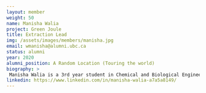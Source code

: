 ```yaml
---
layout: member
weight: 50
name: Manisha Walia
project: Green Joule
title: Extraction Lead
img: /assets/images/members/manisha.jpg
email: wmanisha@alumni.ubc.ca
status: alumni
year: 2020
alumni_position: A Random Location (Touring the world)
biography: >
 Manisha Walia is a 3rd year student in Chemical and Biological Engineering at UBC. She is the lead of the Extraction Subteam in Green Joule. She hopes to make biofuels an economically viable source of renewable energy. She is starting her journey of pursuing a future in biofuels by sharing her passion for a greener world with UBC Envision.
linkedin: https://www.linkedin.com/in/manisha-walia-a7a5a8149/
---
```

